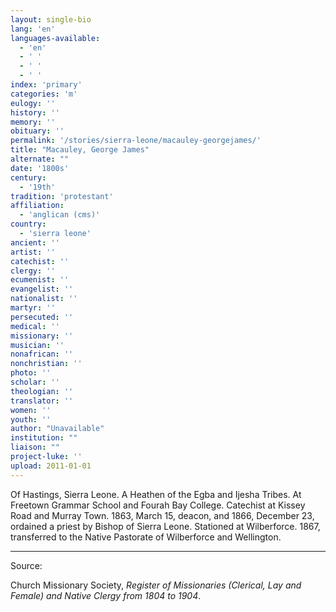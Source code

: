 ```yaml
---
layout: single-bio
lang: 'en'
languages-available:
  - 'en'
  - ' '
  - ' '
  - ' '
index: 'primary'
categories: 'm'
eulogy: ''
history: ''
memory: ''
obituary: ''
permalink: '/stories/sierra-leone/macauley-georgejames/'
title: "Macauley, George James"
alternate: ""
date: '1800s'
century:
  - '19th'
tradition: 'protestant'
affiliation:
  - 'anglican (cms)'
country:
  - 'sierra leone'
ancient: ''
artist: ''
catechist: ''
clergy: ''
ecumenist: ''
evangelist: ''
nationalist: ''
martyr: ''
persecuted: ''
medical: ''
missionary: ''
musician: ''
nonafrican: ''
nonchristian: ''
photo: ''
scholar: ''
theologian: ''
translator: ''
women: ''
youth: ''
author: "Unavailable"
institution: ""
liaison: ""
project-luke: ''
upload: 2011-01-01
---
```




Of Hastings, Sierra Leone.  A Heathen of the Egba and Ijesha Tribes.  At Freetown Grammar School and Fourah Bay College.  Catechist at Kissey Road and Murray Town.  1863, March 15, deacon, and 1866, December 23, ordained a priest by Bishop of Sierra Leone.  Stationed at Wilberforce.  1867, transferred to the Native Pastorate of Wilberforce and Wellington.

---

Source:

Church Missionary Society, *Register of Missionaries (Clerical, Lay and Female) and Native Clergy from 1804 to 1904*.